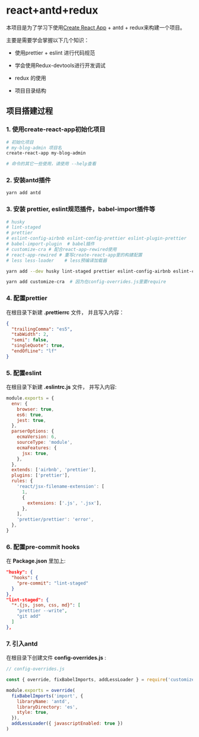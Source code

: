 # react+antd+redux

本项目是为了学习下使用[Create React App](https://github.com/facebook/create-react-app) + antd + redux来构建一个项目。

主要是需要学会掌握以下几个知识：

- 使用prettier + eslint 进行代码规范

- 学会使用Redux-devtools进行开发调试

- redux 的使用

- 项目目录结构

## 项目搭建过程

### 1. 使用create-react-app初始化项目

```bash
# 初始化项目
# my-blog-admin 项目名
create-react-app my-blog-admin

# 命令的其它一些使用，请使用 --help查看
```

### 2. 安装antd插件

```bash
yarn add antd
```

### 3. 安装 prettier, eslint规范插件，babel-import插件等

```bash
# husky
# lint-staged
# prettier
# eslint-config-airbnb eslint-config-prettier eslint-plugin-prettier
# babel-import-plugin  # babel插件
# customize-cra # 配合react-app-rewired使用
# react-app-rewired # 重写create-react-app里的构建配置
# less less-loader    # less预编译加载器

yarn add --dev husky lint-staged prettier eslint-config-airbnb eslint-config-prettier eslint-plugin-prettier babel-import-plugin  react-app-rewired less less-loader

yarn add customize-cra  # 因为在config-overrides.js里要require
```

### 4. 配置prettier

在根目录下新建 **.prettierrc** 文件， 并且写入内容：

```json
{
  "trailingComma": "es5",
  "tabWidth": 2,
  "semi": false,
  "singleQuote": true,
  "endOfLine": "lf"
}
```

### 5. 配置eslint

在根目录下新建 **.eslintrc.js** 文件， 并写入内容:

```js
module.exports = {
  env: {
    browser: true,
    es6: true,
    jest: true,
  },
  parserOptions: {
    ecmaVersion: 6,
    sourceType: 'module',
    ecmaFeatures: {
      jsx: true,
    },
  },
  extends: ['airbnb', 'prettier'],
  plugins: ['prettier'],
  rules: {
    'react/jsx-filename-extension': [
      1,
      {
        extensions: ['.js', '.jsx'],
      },
    ],
    'prettier/prettier': 'error',
  },
}
```

### 6. 配置pre-commit hooks

在 **Package.json** 里加上:

```json
"husky": {
  "hooks": {
    "pre-commit": "lint-staged"
  }
},
"lint-staged": {
  "*.{js, json, css, md}": [
    "prettier --write",
    "git add"
  ]
},
```

### 7. 引入antd

在根目录下创建文件 **config-overrides.js** :

```js
// config-overrides.js

const { override, fixBabelImports, addLessLoader } = require('customize-cra')

module.exports = override(
  fixBabelImports('import', {
    libraryName: 'antd',
    libraryDirectory: 'es',
    style: true,
  }),
  addLessLoader({ javascriptEnabled: true })
)

```